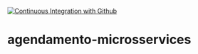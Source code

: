[![Continuous Integration with Github](https://github.com/Lu1zF3rnand0/agendamento-microsservices/actions/workflows/docker-publish.yml/badge.svg)](https://github.com/Lu1zF3rnand0/agendamento-microsservices/actions/workflows/docker-publish.yml)

# agendamento-microsservices
